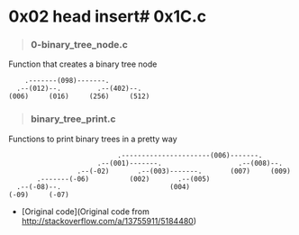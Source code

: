 # 0x02 head insert# 0x1C.c

> ### 0-binary_tree_node.c
Function that creates a binary tree node

```
    .-------(098)-------.
  .--(012)--.         .--(402)--.
(006)     (016)     (256)     (512)
```


> ### binary_tree_print.c 
Functions to print binary trees in a pretty way

```
                           .----------------------(006)-------.
                      .--(001)-------.                   .--(008)--.
                 .--(-02)       .--(003)-------.       (007)     (009)
       .-------(-06)          (002)       .--(005)
  .--(-08)--.                           (004)
(-09)     (-07)
```

 - [Original code](Original code from http://stackoverflow.com/a/13755911/5184480)
